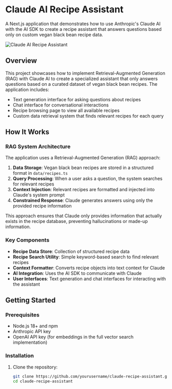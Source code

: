 # Claude AI Recipe Assistant

A Next.js application that demonstrates how to use Anthropic's Claude AI with the AI SDK to create a recipe assistant that answers questions based only on custom vegan black bean recipe data.

![Claude AI Recipe Assistant](https://placeholder.svg?height=400&width=800)

## Overview

This project showcases how to implement Retrieval-Augmented Generation (RAG) with Claude AI to create a specialized assistant that only answers questions based on a curated dataset of vegan black bean recipes. The application includes:

- Text generation interface for asking questions about recipes
- Chat interface for conversational interactions
- Recipe browsing page to view all available recipes
- Custom data retrieval system that finds relevant recipes for each query

## How It Works

### RAG System Architecture

The application uses a Retrieval-Augmented Generation (RAG) approach:

1. **Data Storage**: Vegan black bean recipes are stored in a structured format in `data/recipes.ts`
2. **Query Processing**: When a user asks a question, the system searches for relevant recipes
3. **Context Injection**: Relevant recipes are formatted and injected into Claude's system prompt
4. **Constrained Response**: Claude generates answers using only the provided recipe information

This approach ensures that Claude only provides information that actually exists in the recipe database, preventing hallucinations or made-up information.

### Key Components

- **Recipe Data Store**: Collection of structured recipe data
- **Recipe Search Utility**: Simple keyword-based search to find relevant recipes
- **Context Formatter**: Converts recipe objects into text context for Claude
- **AI Integration**: Uses the AI SDK to communicate with Claude
- **User Interfaces**: Text generation and chat interfaces for interacting with the assistant

## Getting Started

### Prerequisites

- Node.js 18+ and npm
- Anthropic API key
- OpenAI API key (for embeddings in the full vector search implementation)

### Installation

1. Clone the repository:
   ```bash
   git clone https://github.com/yourusername/claude-recipe-assistant.git
   cd claude-recipe-assistant